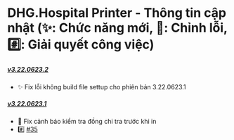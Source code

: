 # DHG.Hospital Printer - Thông tin cập nhật (✨: Chức năng mới, 🐛: Chỉnh lỗi, #️⃣: Giải quyết công việc)

##### [v3.22.0623.2]()

-  ✨ Fix lỗi không build file settup cho phiên bản 3.22.0623.1

##### [v3.22.0623.1]()

-  🐛 Fix cảnh báo kiểm tra đồng chi tra trước khi in
-  #️⃣ [#35](https://github.com/dh-hos/dhg.hospitalprinter/issues/35)

